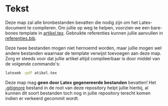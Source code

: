 # Tekst

Deze map zal alle bronbestanden bevatten die nodig zijn om het Latex-document te compileren.
Om jullie op weg te helpen, voorzien we een bare-bones template in [artikel.tex](/tekst/artikel.tex).
Gebruikte referenties kunnen jullie aanvullen in [referenties.bib](/tekst/referenties.bib).

Deze twee bestanden mogen niet hernoemd worden, maar jullie mogen wel andere bestanden waarnaar de template verwijst toevoegen aan deze map.
Zorg er steeds voor dat jullie artikel altijd compileerbaar is door middel van de volgende commando's:

```bash
latexmk -pdf atikel.tex
```

Deze map mag **geen door Latex gegenereerde bestanden** bevatten!
Het [.gitignore](/.gitignore) bestand in de root van deze repository helpt jullie hierbij, al kunnen dit soort bestanden toch nog in jullie repository terecht komen indien er verkeerd gecommit wordt.
